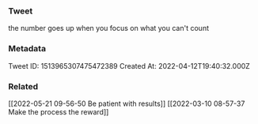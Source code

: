 ### Tweet
the number goes up when you focus on what you can't count

### Metadata
Tweet ID: 1513965307475472389
Created At: 2022-04-12T19:40:32.000Z

### Related
[[2022-05-21 09-56-50 Be patient with results]]
[[2022-03-10 08-57-37 Make the process the reward]]

